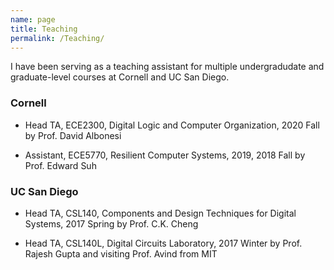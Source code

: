 ```yaml
---
name: page
title: Teaching
permalink: /Teaching/
---
```

I have been serving as a teaching assistant for multiple undergradudate and graduate-level courses at Cornell and UC San Diego.

### Cornell

* Head TA, ECE2300, Digital Logic and Computer Organization, 2020 Fall by Prof. David Albonesi

* Assistant, ECE5770, Resilient Computer Systems, 2019, 2018 Fall by Prof. Edward Suh 

### UC San Diego

* Head TA, CSL140, Components and Design Techniques for Digital Systems, 2017 Spring by Prof. C.K. Cheng

* Head TA, CSL140L, Digital Circuits Laboratory, 2017 Winter by Prof. Rajesh Gupta and visiting Prof. Avind from MIT

[jekyll-organization]: https://github.com/jekyll
